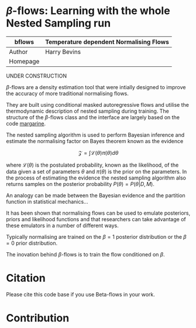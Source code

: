 # $\beta$-flows: Learning with the whole Nested Sampling run

|bflows | Temperature dependent Normalising Flows |
|---------|-----------|
|Author | Harry Bevins|
|Homepage | |

UNDER CONSTRUCTION

$\beta$-flows are a density estimation tool that were intially designed
to improve the accuracy of more traditional normalising flows.

They are built using conditional masked autoregressive flows and utilise the
thermodynamic description of nested sampling during training. The structure
of the $\beta$-flows class and the interface are largely based on
the code [margarine](https://github.com/htjb/margarine).

The nested sampling algorithm is used to perform Bayesian inference and estimate
the normalising factor on Bayes theorem known as the evidence

$$\mathcal{Z} = \int \mathcal{L}(\theta)\pi(\theta) d\theta$$

where $\mathcal{L}(\theta)$ is the postulated probability, known as the
likelihood, of the data given a set of parameters $\theta$ and $\pi(\theta)$
is the prior on the parameters. In the process of estimating the evidence the
nested sampling algorithm also returns samples on the posterior 
probability $P(\theta) = P(\theta|D, M)$.

An analogy can be made between the Bayesian evidence and the partition function
in statistical mechanics...

It has been shown that normalising flows can be used to emulate posteriors, priors
and likelihood functions and that researchers can take advantage of these emulators
in a number of different ways.

Typically normalising are trained on the $\beta=1$ posterior distribution or
the $\beta=0$ prior distribution.

The inovation behind $\beta$-flows is to train the flow conditioned on $\beta$.



# Citation

Please cite this code base if you use Beta-flows in your work.


# Contribution

